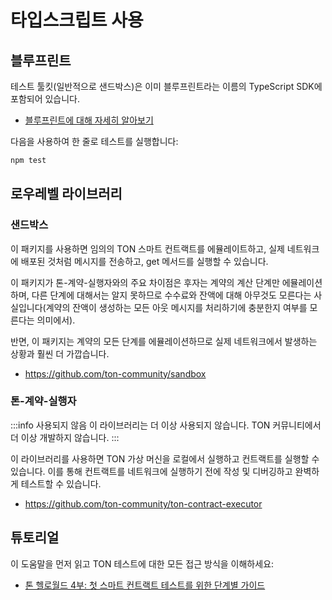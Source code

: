 # 타입스크립트 사용

## 블루프린트

테스트 툴킷(일반적으로 샌드박스)은 이미 블루프린트라는 이름의 TypeScript SDK에 포함되어 있습니다.

- [블루프린트에 대해 자세히 알아보기](/개발/스마트-계약/sdk/자바스크립트)

다음을 사용하여 한 줄로 테스트를 실행합니다:

```bash npm2yarn
npm test
```

## 로우레벨 라이브러리

### 샌드박스

이 패키지를 사용하면 임의의 TON 스마트 컨트랙트를 에뮬레이트하고, 실제 네트워크에 배포된 것처럼 메시지를 전송하고, get 메서드를 실행할 수 있습니다.

이 패키지가 톤-계약-실행자와의 주요 차이점은 후자는 계약의 계산 단계만 에뮬레이션하며, 다른 단계에 대해서는 알지 못하므로 수수료와 잔액에 대해 아무것도 모른다는 사실입니다(계약의 잔액이 생성하는 모든 아웃 메시지를 처리하기에 충분한지 여부를 모른다는 의미에서).

반면, 이 패키지는 계약의 모든 단계를 에뮬레이션하므로 실제 네트워크에서 발생하는 상황과 훨씬 더 가깝습니다.

- https://github.com/ton-community/sandbox

### 톤-계약-실행자

:::info 사용되지 않음
이 라이브러리는 더 이상 사용되지 않습니다. TON 커뮤니티에서 더 이상 개발하지 않습니다.
:::

이 라이브러리를 사용하면 TON 가상 머신을 로컬에서 실행하고 컨트랙트를 실행할 수 있습니다. 이를 통해 컨트랙트를 네트워크에 실행하기 전에 작성 및 디버깅하고 완벽하게 테스트할 수 있습니다.

- https://github.com/ton-community/ton-contract-executor

## 튜토리얼

이 도움말을 먼저 읽고 TON 테스트에 대한 모든 접근 방식을 이해하세요:

- [톤 헬로월드 4부: 첫 스마트 컨트랙트 테스트를 위한 단계별 가이드](https://ton-community.github.io/tutorials/04-testing/)
